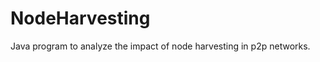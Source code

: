 NodeHarvesting
==============

Java program to analyze the impact of node harvesting in p2p networks.
